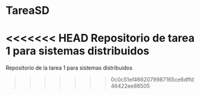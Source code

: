 # TareaSD
<<<<<<< HEAD
Repositorio de tarea 1 para sistemas distribuidos 
=======
Repositorio de la tarea 1 para sistemas distribuidos
>>>>>>> 0c0c51ef4662079987165ce6dffd46422ee86505
